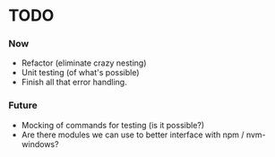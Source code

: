 # TODO

### Now
- Refactor (eliminate crazy nesting)
- Unit testing (of what's possible)
- Finish all that error handling.

### Future
- Mocking of commands for testing (is it possible?)
- Are there modules we can use to better interface with npm / nvm-windows?
